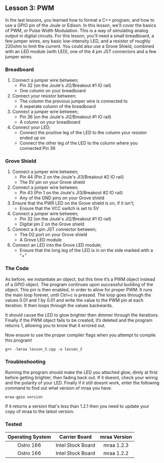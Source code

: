 ## Lesson 3: PWM

In the last lessons, you learned how to format a C++ program, and how to use a GPIO pin of the Joule or Edison. In this lesson, we'll cover the basics of PWM, or Pulse Width Modulation. This is a way of simulating analog output in digital circuits. For this lesson, you'll need a small breadboard, a few jumper wires, any basic low-intensity LED, and a resistor of roughly 220ohm to limit the current. You could also use a Grove Shield, combined with an LED module (with LED), one of the 4 pin JST connectors and a few jumper wires.

### Breadboard

1. Connect a jumper wire between;
	* Pin 32 (on the Joule's JI2/Breakout #1 IO rail)
	* One column on your breadboard
2. Connect your resistor between;
	* The column the previous jumper wire is connected to
	* A seperate column of the breadboard
3. Connect a jumper wire between;
	* Pin 36 (on the Joule's JI2/Breakout #1 IO rail)
	* A column on your breadboard
4. Connect your LED;
	* Connect the positive leg of the LED to the column your resistor ended up on
	* Connect the other leg of the LED to the column where you connected Pin 36

### Grove Shield

1. Connect a jumper wire between;
	* Pin 44 (Pin 2 on the Joule's JI3/Breakout #2 IO rail)
	* The 5V pin on your Grove shield
2. Connect a jumper wire between;
	* Pin 43 (Pin 1 on the Joule's JI3/Breakout #2 IO rail)
	* Any of the GND pins on your Grove shield
3. Ensure that the PWR LED on the Grove shield is on, if it isn't;
	* Ensure that the VCC switch is set to 5V
4. Connect a jumper wire between;
	* Pin 32 (on the Joule's JI2/Breakout #1 IO rail)
	* Digital pin 2 on the Grove shield
5. Connect a 4-pin JST connector between;
	* The D2 port on your Grove shield
	* A Grove LED module
6. Connect an LED into the Grove LED module;
	* Ensure that the long leg of the LED is in on the side marked with a "+"

### The Code

As before, we instantiate an object, but this time it’s a PWM object instead of a GPIO object. The program continues upon successful building of the object. This pin is then enabled, in order to allow for proper PWM. It runs the main loop forever, until Ctrl+c is pressed. The loop goes through the values 0.01 and 1 by 0.01 and write the value to the PWM pin at each iteration. It then loops through the values backwards.

It should cause the LED to glow brighter then dimmer through the iterations. Finally if the PWM object fails to be created, it’s deleted and the program returns 1, allowing you to know that it errored out.

Now ensure to use the proper compiler flags when you attempt to compile this program!

`g++ -lmraa lesson_3.cpp -o lesson_3`

### Troubleshooting

Running the program should make the LED you attached glow, dimly at first before getting brighter, then fading back out. If it doesnt, check your wiring and the polarity of your LED. Finally if it still doesnt work, enter the following command to find out what version of mraa you have.

`mraa-gpio version`

If it returns a version that's less than 1.2.1 then you need to update your copy of mraa to the latest version.

[//]: # (Insert link to installing mraa on GT)

### Tested
|	Operating System	|	Carrier Board	|	mraa Version	|
|:---------------------:|:-----------------:|:-----------------:|
|	Ostro 166			|Intel Stock Board	|	mraa 1.2.3		|
|	Ostro 166 			|Intel Stock Board	|	mraa 1.2.2		|
